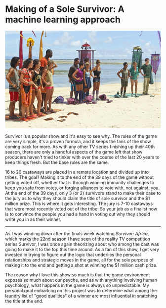 # **Making of a Sole Survivor**: A machine learning approach

![](images/titlepic.jpg)

Survivor is a popular show and it's easy to see why. The rules of the game are very simple, it's a proven formula, and it keeps the fans of the show coming back for more. As with any other TV series finishing up their 40th season, there are only a handful aspects of the game left that show producers haven't tried to tinker with over the course of the last 20 years to keep things fresh. But the base rules are the same.

16 to 20 castaways are placed in a remote location and divided up into tribes. The goal? Making it to the end of the 39 days of the game without getting voted off, whether that is through winning immunity challenges to keep you safe from votes, or forging alliances to vote with, not against, you. At the end of the 39 days, only 3 (or 2) survivors stand to make their case to the jury as to why they should claim the title of sole survivor and the $1 million prize. This is where it gets interesting. The jury is 7-10 castaways that were most recently voted out of the tribe. So your job as a finalist now is to convince the people you had a hand in voting out why they should write you in as their winner.

***

As I was winding down after the finals week watching *Survivor: Africa*, which marks the 22nd season I have seen of the reality TV competition series Survivor, I was once again theorizing about who among the cast was going to make it to the top this time around. As a fan of this show, I get very invested in trying to figure out the logic that underlies the personal relationships and strategic moves in the game, all for the sole purpose of making it to the end and getting a shot at winning the $1 million cash prize.

The reason why I love this show so much is that the game environment exposes so much about our psyche, and as with anything involving human psychology, what happens in the game is always so unpredictable. My personal goal embarking on this project was to determine what among the laundry list of "good qualities" of a winner are most influential in snatching the title at the end.
